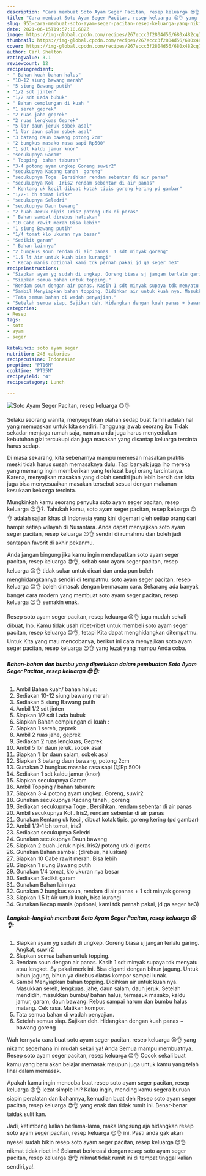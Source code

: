 ```yaml
---
description: "Cara membuat Soto Ayam Seger Pacitan, resep keluarga 😍👌 yang nikmat Untuk Jualan"
title: "Cara membuat Soto Ayam Seger Pacitan, resep keluarga 😍👌 yang nikmat Untuk Jualan"
slug: 953-cara-membuat-soto-ayam-seger-pacitan-resep-keluarga-yang-nikmat-untuk-jualan
date: 2021-06-15T19:57:10.682Z
image: https://img-global.cpcdn.com/recipes/267eccc3f2804d56/680x482cq70/soto-ayam-seger-pacitan-resep-keluarga-😍👌-foto-resep-utama.jpg
thumbnail: https://img-global.cpcdn.com/recipes/267eccc3f2804d56/680x482cq70/soto-ayam-seger-pacitan-resep-keluarga-😍👌-foto-resep-utama.jpg
cover: https://img-global.cpcdn.com/recipes/267eccc3f2804d56/680x482cq70/soto-ayam-seger-pacitan-resep-keluarga-😍👌-foto-resep-utama.jpg
author: Carl Shelton
ratingvalue: 3.1
reviewcount: 12
recipeingredient:
- " Bahan kuah bahan halus"
- "10-12 siung bawang merah"
- "5 siung Bawang putih"
- "1/2 sdt jinten"
- "1/2 sdt Lada bubuk"
- " Bahan cemplungan di kuah "
- "1 sereh geprek"
- "2 ruas jahe geprek"
- "2 ruas lengkuas Geprek"
- "5 lbr daun jeruk sobek asal"
- "1 lbr daun salam sobek asal"
- "3 batang daun bawang potong 2cm"
- "2 bungkus masako rasa sapi Rp500"
- "1 sdt kaldu jamur knor"
- "secukupnya Garam"
- " Topping  bahan taburan"
- "3-4 potong ayam ungkep Goreng suwir2"
- "secukupnya Kacang tanah  goreng"
- "secukupnya Toge  Bersihkan rendam sebentar di air panas"
- "secukupnya Kol  Iris2 rendam sebentar di air panas"
- " Kentang uk kecil dibuat kotak tipis goreng kering pd gambar"
- "1/2-1 bh tomat iris2"
- "secukupnya Seledri"
- "secukupnya Daun bawang"
- "2 buah Jeruk nipis Iris2 potong utk di peras"
- " Bahan sambal direbus haluskan"
- "10 Cabe rawit merah Bisa lebih"
- "1 siung Bawang putih"
- "1/4 tomat klo ukuran nya besar"
- "Sedikit garam"
- " Bahan lainnya"
- "2 bungkus soun rendam di air panas  1 sdt minyak goreng"
- "1.5 lt Air untuk kuah bisa kurangi"
- " Kecap manis optional kami tdk pernah pakai jd ga seger he3"
recipeinstructions:
- "Siapkan ayam yg sudah di ungkep. Goreng biasa sj jangan terlalu garing. Angkat, suwir2"
- "Siapkan semua bahan untuk topping."
- "Rendam soun dengan air panas. Kasih 1 sdt minyak supaya tdk menyatu atau lengket. Sy pakai merk ini. Bisa diganti dengan bihun jagung. Untuk bihun jagung, bihun ya direbus diatas kompor sampai lunak."
- "Sambil Menyiapkan bahan topping. Didihkan air untuk kuah nya. Masukkan sereh, lengkuas, jahe, daun salam, daun jeruk. Setelah mendidih, masukkan bumbu/ bahan halus, termasuk masako, kaldu jamur, garam, daun bawang. Rebus sampai harum dan bumbu halus matang. Cek rasa. Matikan kompor."
- "Tata semua bahan di wadah penyajian."
- "Setelah semua siap. Sajikan deh. Hidangkan dengan kuah panas + bawang goreng"
categories:
- Resep
tags:
- soto
- ayam
- seger

katakunci: soto ayam seger 
nutrition: 246 calories
recipecuisine: Indonesian
preptime: "PT16M"
cooktime: "PT35M"
recipeyield: "4"
recipecategory: Lunch

---
```



![Soto Ayam Seger Pacitan, resep keluarga 😍👌](https://img-global.cpcdn.com/recipes/267eccc3f2804d56/680x482cq70/soto-ayam-seger-pacitan-resep-keluarga-😍👌-foto-resep-utama.jpg)

Selaku seorang wanita, menyuguhkan olahan sedap buat famili adalah hal yang memuaskan untuk kita sendiri. Tanggung jawab seorang ibu Tidak sekadar menjaga rumah saja, namun anda juga harus menyediakan kebutuhan gizi tercukupi dan juga masakan yang disantap keluarga tercinta harus sedap.

Di masa  sekarang, kita sebenarnya mampu memesan masakan praktis meski tidak harus susah memasaknya dulu. Tapi banyak juga lho mereka yang memang ingin memberikan yang terlezat bagi orang tercintanya. Karena, menyajikan masakan yang diolah sendiri jauh lebih bersih dan kita juga bisa menyesuaikan masakan tersebut sesuai dengan makanan kesukaan keluarga tercinta. 



Mungkinkah kamu seorang penyuka soto ayam seger pacitan, resep keluarga 😍👌?. Tahukah kamu, soto ayam seger pacitan, resep keluarga 😍👌 adalah sajian khas di Indonesia yang kini digemari oleh setiap orang dari hampir setiap wilayah di Nusantara. Anda dapat menyajikan soto ayam seger pacitan, resep keluarga 😍👌 sendiri di rumahmu dan boleh jadi santapan favorit di akhir pekanmu.

Anda jangan bingung jika kamu ingin mendapatkan soto ayam seger pacitan, resep keluarga 😍👌, sebab soto ayam seger pacitan, resep keluarga 😍👌 tidak sukar untuk dicari dan anda pun boleh menghidangkannya sendiri di tempatmu. soto ayam seger pacitan, resep keluarga 😍👌 boleh dimasak dengan bermacam cara. Sekarang ada banyak banget cara modern yang membuat soto ayam seger pacitan, resep keluarga 😍👌 semakin enak.

Resep soto ayam seger pacitan, resep keluarga 😍👌 juga mudah sekali dibuat, lho. Kamu tidak usah ribet-ribet untuk membeli soto ayam seger pacitan, resep keluarga 😍👌, tetapi Kita dapat menghidangkan ditempatmu. Untuk Kita yang mau mencobanya, berikut ini cara menyajikan soto ayam seger pacitan, resep keluarga 😍👌 yang lezat yang mampu Anda coba.

<!--inarticleads1-->

##### Bahan-bahan dan bumbu yang diperlukan dalam pembuatan Soto Ayam Seger Pacitan, resep keluarga 😍👌:

1. Ambil  Bahan kuah/ bahan halus:
1. Sediakan 10-12 siung bawang merah
1. Sediakan 5 siung Bawang putih
1. Ambil 1/2 sdt jinten
1. Siapkan 1/2 sdt Lada bubuk
1. Siapkan  Bahan cemplungan di kuah :
1. Siapkan 1 sereh, geprek
1. Ambil 2 ruas jahe, geprek
1. Sediakan 2 ruas lengkuas, Geprek
1. Ambil 5 lbr daun jeruk, sobek asal
1. Siapkan 1 lbr daun salam, sobek asal
1. Siapkan 3 batang daun bawang, potong 2cm
1. Gunakan 2 bungkus masako rasa sapi (@Rp.500)
1. Sediakan 1 sdt kaldu jamur (knor)
1. Siapkan secukupnya Garam
1. Ambil  Topping / bahan taburan:
1. Siapkan 3-4 potong ayam ungkep. Goreng, suwir2
1. Gunakan secukupnya Kacang tanah , goreng
1. Sediakan secukupnya Toge . Bersihkan, rendam sebentar di air panas
1. Ambil secukupnya Kol . Iris2, rendam sebentar di air panas
1. Gunakan  Kentang uk kecil, dibuat kotak tipis, goreng kering (pd gambar)
1. Ambil 1/2-1 bh tomat, iris2
1. Sediakan secukupnya Seledri
1. Gunakan secukupnya Daun bawang
1. Siapkan 2 buah Jeruk nipis. Iris2/ potong utk di peras
1. Gunakan  Bahan sambal: (direbus, haluskan)
1. Siapkan 10 Cabe rawit merah. Bisa lebih
1. Siapkan 1 siung Bawang putih
1. Gunakan 1/4 tomat, klo ukuran nya besar
1. Sediakan Sedikit garam
1. Gunakan  Bahan lainnya:
1. Gunakan 2 bungkus soun, rendam di air panas + 1 sdt minyak goreng
1. Siapkan 1.5 lt Air untuk kuah, bisa kurangi
1. Gunakan  Kecap manis (optional, kami tdk pernah pakai, jd ga seger he3)




<!--inarticleads2-->

##### Langkah-langkah membuat Soto Ayam Seger Pacitan, resep keluarga 😍👌:

1. Siapkan ayam yg sudah di ungkep. Goreng biasa sj jangan terlalu garing. Angkat, suwir2
1. Siapkan semua bahan untuk topping.
1. Rendam soun dengan air panas. Kasih 1 sdt minyak supaya tdk menyatu atau lengket. Sy pakai merk ini. Bisa diganti dengan bihun jagung. Untuk bihun jagung, bihun ya direbus diatas kompor sampai lunak.
1. Sambil Menyiapkan bahan topping. Didihkan air untuk kuah nya. Masukkan sereh, lengkuas, jahe, daun salam, daun jeruk. Setelah mendidih, masukkan bumbu/ bahan halus, termasuk masako, kaldu jamur, garam, daun bawang. Rebus sampai harum dan bumbu halus matang. Cek rasa. Matikan kompor.
1. Tata semua bahan di wadah penyajian.
1. Setelah semua siap. Sajikan deh. Hidangkan dengan kuah panas + bawang goreng




Wah ternyata cara buat soto ayam seger pacitan, resep keluarga 😍👌 yang nikamt sederhana ini mudah sekali ya! Anda Semua mampu membuatnya. Resep soto ayam seger pacitan, resep keluarga 😍👌 Cocok sekali buat kamu yang baru akan belajar memasak maupun juga untuk kamu yang telah lihai dalam memasak.

Apakah kamu ingin mencoba buat resep soto ayam seger pacitan, resep keluarga 😍👌 lezat simple ini? Kalau ingin, mending kamu segera buruan siapin peralatan dan bahannya, kemudian buat deh Resep soto ayam seger pacitan, resep keluarga 😍👌 yang enak dan tidak rumit ini. Benar-benar taidak sulit kan. 

Jadi, ketimbang kalian berlama-lama, maka langsung aja hidangkan resep soto ayam seger pacitan, resep keluarga 😍👌 ini. Pasti anda gak akan nyesel sudah bikin resep soto ayam seger pacitan, resep keluarga 😍👌 nikmat tidak ribet ini! Selamat berkreasi dengan resep soto ayam seger pacitan, resep keluarga 😍👌 nikmat tidak rumit ini di tempat tinggal kalian sendiri,ya!.

